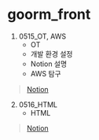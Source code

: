 # goorm_front

1. 0515_OT, AWS
    - OT
    - 개발 환경 설정
    - Notion 설명
    - AWS 탐구
> [Notion](https://darkened-crest-275.notion.site/20230515_OT-1a5ebd83eabe4ab2bc198a2a2749d458)

2. 0516_HTML
    - HTML
> [Notion](https://darkened-crest-275.notion.site/0516_HTML-ef77be228ed84570933f29f627f0b2b5)